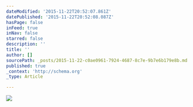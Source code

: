 ```yaml
---
dateModified: '2015-11-22T20:52:07.861Z'
datePublished: '2015-11-22T20:52:08.087Z'
hasPage: false
inFeed: true
inNav: false
starred: false
description: ''
title: ''
author: []
sourcePath: _posts/2015-11-22-c0ae0961-7924-4687-8c7e-9b7e6b179e8b.md
published: true
_context: 'http://schema.org'
_type: Article

---
```

![](https://the-grid-user-content.s3-us-west-2.amazonaws.com/dd0cf965-65f7-4d31-8ff9-ecceb06f2d3f.jpg)
